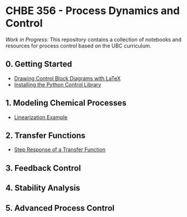 # CHBE 356 - Process Dynamics and Control

*Work in Progress:* This repository contains a collection of notebooks and resources for process control based on the UBC curriculum.

## 0. Getting Started
* [Drawing Control Block Diagrams with LaTeX](http://nbviewer.jupyter.org/github/OpenChemE/CHBE356/blob/master/Block%20Diagram.ipynb)
* [Installing the Python Control Library](http://nbviewer.jupyter.org/github/OpenChemE/CHBE356/blob/master/Control%20Library%20Installation.ipynb)

## 1. Modeling Chemical Processes
* [Linearization Example](https://github.com/OpenChemE/CHBE356/blob/master/Linearization%20Examples.ipynb)

## 2. Transfer Functions
* [Step Response of a Transfer Function](http://nbviewer.jupyter.org/github/OpenChemE/CHBE356/blob/master/Transfer%20Functions%20-%20Step%20Response.ipynb)

## 3. Feedback Control

## 4. Stability Analysis

## 5. Advanced Process Control
